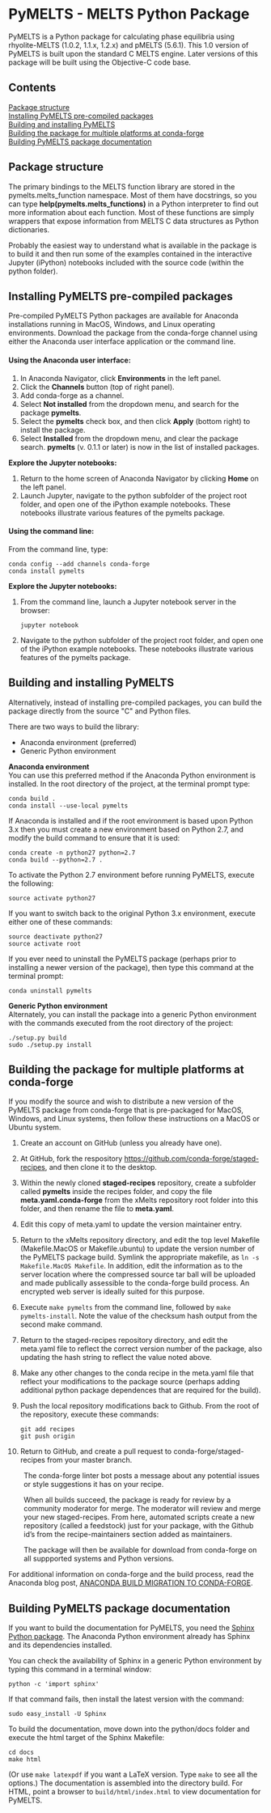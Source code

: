 # PyMELTS - MELTS Python Package

PyMELTS is a Python package for calculating phase equilibria using rhyolite-MELTS (1.0.2, 1.1.x, 1.2.x) and pMELTS (5.6.1). This 1.0 version of PyMELTS is built upon the standard C MELTS engine.  Later versions of this package will be built using the Objective-C code base.

## Contents 
[Package structure](#package-structure)  
[Installing PyMELTS pre-compiled packages](#installing-pymelts-pre-compiled-packages)  
[Building and installing PyMELTS](#building-and-installing-pymelts)  
[Building the package for multiple platforms at conda-forge](#building-the-package-for-multiple-platforms-at-conda-forge)  
[Building PyMELTS package documentation](#building-pymelts-package-documentation)  

## Package structure

The primary bindings to the MELTS function library are stored in the pymelts.melts_function namespace. Most of them have docstrings, so you can type **help(pymelts.melts_functions)** in a Python interpreter to find out more information about each function. Most of these functions are simply wrappers that expose information from MELTS C data structures as Python dictionaries.

Probably the easiest way to understand what is available in the package is to build it and then run some of the examples contained in the interactive Jupyter (iPython) notebooks included with the source code (within the python folder). 

## Installing PyMELTS pre-compiled packages

Pre-compiled PyMELTS Python packages are available for Anaconda installations running in MacOS, Windows, and Linux operating environments.  Download the package from the conda-forge channel using either the Anaconda user interface application or the command line.

#### Using the Anaconda user interface:

1. In Anaconda Navigator, click **Environments** in the left panel.
1. Click the **Channels** button (top of right panel).
1. Add conda-forge as a channel.
1. Select **Not installed** from the dropdown menu, and search for the package **pymelts**.
1. Select the **pymelts** check box, and then click **Apply** (bottom right) to install the package.
1. Select **Installed** from the dropdown menu, and clear the package search. **pymelts** (v. 0.1.1 or later) is now in the list of installed packages.

**Explore the Jupyter notebooks:**  
1. Return to the home screen of Anaconda Navigator by clicking **Home** on the left panel.  
2. Launch Jupyter, navigate to the python subfolder of the project root folder, and open one of the iPython example notebooks. These notebooks illustrate various features of the pymelts package.

#### Using the command line:
From the command line, type:
    
    conda config --add channels conda-forge  
    conda install pymelts

    
**Explore the Jupyter notebooks:**

1. From the command line, launch a Jupyter notebook server in the browser:

    
    ```
    jupyter notebook
    ```

    
3. Navigate to the python subfolder of the project root folder, and open one of the iPython example notebooks.  These notebooks illustrate various features of the pymelts package.

## Building and installing PyMELTS

Alternatively, instead of installing pre-compiled packages, you can build the package directly from the source "C" and Python files.

There are two ways to build the library: 
- Anaconda environment (preferred)
- Generic Python environment

**Anaconda environment**  
You can use this preferred method if the Anaconda Python environment is installed. In the root directory of the project, at the terminal prompt type:

    conda build .
    conda install --use-local pymelts

If Anaconda is installed and if the root environment is based upon Python 3.x then you must create a new environment based on Python 2.7, and modify the build command to ensure that it is used:

    conda create -n python27 python=2.7 
    conda build --python=2.7 .

To activate the Python 2.7 environment before running PyMELTS, execute the following:

    source activate python27

If you want to switch back to the original Python 3.x environment, execute either one of these commands:

    source deactivate python27
    source activate root

If you ever need to uninstall the PyMELTS package (perhaps prior to installing a newer version of the package), then type this command at the terminal prompt:

    conda uninstall pymelts

**Generic Python environment**  
Alternately, you can install the package into a generic Python environment with the commands executed from the root directory of the project:

    ./setup.py build
    sudo ./setup.py install
    
## Building the package for multiple platforms at conda-forge

If you modify the source and wish to distribute a new version of the PyMELTS package from conda-forge that is pre-packaged for MacOS, Windows, and Linux systems, then follow these instructions on a MacOS or Ubuntu system.

1. Create an account on GitHub (unless you already have one).
2. At GitHub, fork the respository https://github.com/conda-forge/staged-recipes, and then clone it to the desktop.
3. Within the newly cloned **staged-recipes** repository, create a subfolder called **pymelts** inside the recipes folder, and copy the file **meta.yaml.conda-forge** from the xMelts repository root folder into this folder, and then rename the file to **meta.yaml**.
4. Edit this copy of meta.yaml to update the version maintainer entry.
5. Return to the xMelts repository directory, and edit the top level Makefile (Makefile.MacOS or Makefile.ubuntu) to update the version number of the PyMELTS package build.  Symlink the appropriate makefile, as `ln -s Makefile.MacOS Makefile`. In addition, edit the information as to the server location where the compressed source tar ball will be uploaded and made publically assessible to the conda-forge build process. An encrypted web server is ideally suited for this purpose.  
6. Execute `make pymelts` from the command line, followed by `make pymelts-install`.  Note the value of the checksum hash output from the second make command.
7. Return to the staged-recipes repository directory, and edit the meta.yaml file to reflect the correct version number of the package, also updating the hash string to reflect the value noted above.
8. Make any other changes to the conda recipe in the meta.yaml file that reflect your modifications to the package source (perhaps adding additional python package dependences that are required for the build).
9. Push the local repository modifications back to Github. From the root of the repository, execute these commands:  
   
    ```
    git add recipes
    git push origin
    ```

10. Return to GitHub, and create a pull request to conda-forge/staged-recipes from your master branch.  
 
<p style="margin-left:6%">The conda-forge linter bot posts a message about any potential issues or style suggestions it has on your recipe.  </p>
<p style="margin-left:6%;>Continuous Integration scripts at conda-forge will automatically build against Linux, MacOS, and Windows.  </p>
<p style="margin-left:6%">When all builds succeed, the package is ready for review by a community moderator for merge. The moderator will review and merge your new staged-recipes. From here, automated scripts create a new repository (called a feedstock) just for your package, with the Github id’s from the recipe-maintainers section added as maintainers.  </p>
<p style="margin-left:6%">The package will then be available for download from conda-forge on all suppported systems and Python versions.</p>

For additional information on conda-forge and the build process, read the Anaconda blog post, [ANACONDA BUILD MIGRATION TO CONDA-FORGE](https://www.continuum.io/blog/developer-blog/anaconda-build-migration-conda-forge).

## Building PyMELTS package documentation

If you want to build the documentation for PyMELTS, you need the [Sphinx Python package](http://sphinx.pocoo.org). The Anaconda Python environment already has Sphinx and its dependencies installed.

You can check the availability of Sphinx in a generic Python environment by typing this command in a terminal window:

    python -c 'import sphinx'

If that command fails, then install the latest version with the command:

    sudo easy_install -U Sphinx

To build the documentation, move down into the python/docs folder and execute the html target of the Sphinx Makefile:

    cd docs
    make html

(Or use `make latexpdf` if you want a LaTeX version. Type `make` to see all the options.) The documentation is assembled into the directory build. For HTML, point a browser to `build/html/index.html` to view documentation for PyMELTS.
